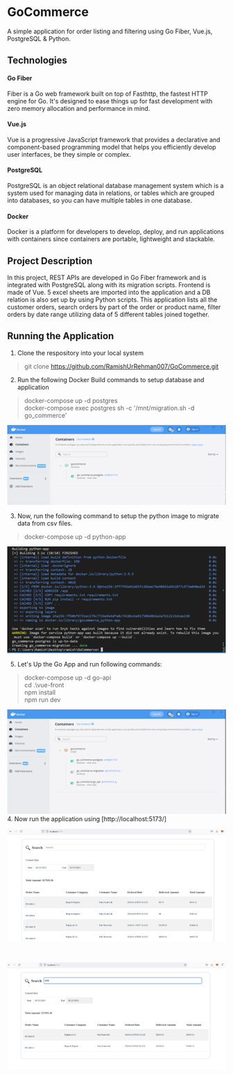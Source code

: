 # GoCommerce
A simple application for order listing and filtering using Go Fiber, Vue.js, PostgreSQL &amp; Python.

## Technologies
#### Go Fiber
Fiber is a Go web framework built on top of Fasthttp, the fastest HTTP engine for Go. It's designed to ease things up for fast development with zero memory allocation and performance in mind.

#### Vue.js
Vue is a progressive JavaScript framework that provides a declarative and component-based programming model that helps you efficiently develop user interfaces, be they simple or complex.

#### PostgreSQL
PostgreSQL is an object relational database management system which is a system used for managing data in relations, or tables which are grouped into databases, so you can have multiple tables in one database.

#### Docker
Docker is a platform for developers to develop, deploy, and run applications with containers since containers are portable, lightweight and stackable.

## Project Description
In this project, REST APIs are developed in Go Fiber framework and is integrated with PostgreSQL along with its migration scripts. Frontend is made of Vue. 5 excel sheets are imported into the application and a DB relation is also set up by using Python scripts. This application lists all the customer orders, search orders by part of the order or product name, filter orders by date range utilizing data of 5 different tables joined together.


## Running the Application
1. Clone the respository into your local system
> git clone https://github.com/RamishUrRehman007/GoCommerce.git

2. Run the following Docker Build commands to setup database and application
> docker-compose up -d postgres<br>
> docker-compose exec postgres sh -c '/mnt/migration.sh -d go_commerce'<br>


![Database](images/database.PNG)

3. Now, run the following command to setup the python image to migrate data from csv files.
> docker-compose up -d python-app

![PythonApp](images/python_app.PNG)

5. Let's Up the Go App and run following commands:
> docker-compose up -d go-api <br>
> cd .\vue-front <br>
> npm install <br>
> npm run dev

![PythonApp](images/docker.PNG)
<br>
4. Now run the application using [http://localhost:5173/]

![Running](images/running.PNG)

<br>

![Running2](images/running2.PNG)

